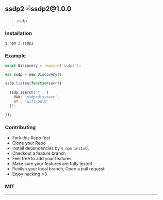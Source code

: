 ## ssdp2 ![ssdp2@1.0.0](https://img.shields.io/npm/v/ssdp2.svg)

> ssdp

### Installation

```bash
$ npm i ssdp2
```

### Example

```js
const Discovery = require('ssdp2');

var ssdp = new Discovery();

ssdp.listen(function(err){
  
  ssdp.search('*', {
    MAN: 'ssdp:discover',
    ST : 'wifi_bulb'
  });
  
});

```

### Contributing
- Fork this Repo first
- Clone your Repo
- Install dependencies by `$ npm install`
- Checkout a feature branch
- Feel free to add your features
- Make sure your features are fully tested
- Publish your local branch, Open a pull request
- Enjoy hacking <3

### MIT

---